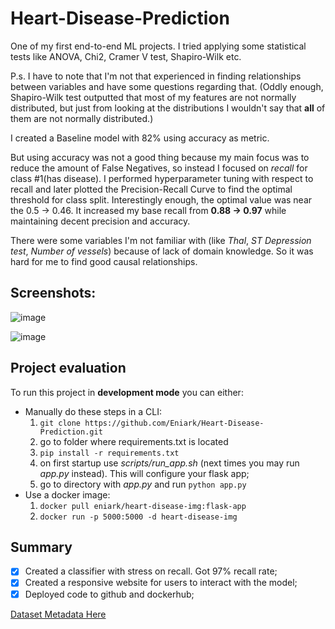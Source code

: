 # Heart-Disease-Prediction

One of my first end-to-end ML projects. I tried applying some statistical tests like ANOVA, Chi2, Cramer V test, Shapiro-Wilk etc.

P.s. I have to note that I'm not that experienced in finding relationships between variables and have some questions regarding that. (Oddly enough, Shapiro-Wilk test outputted that most of my features are not normally distributed, but just from looking at the distributions I wouldn't say that __all__ of them are not normally distributed.)

I created a Baseline model with 82% using accuracy as metric.

But using accuracy was not a good thing because my main focus was to reduce the amount of False Negatives, so instead I focused on _recall_ for class #1(has disease). I performed hyperparameter tuning with respect to recall and later plotted the Precision-Recall Curve to find the optimal threshold for class split. Interestingly enough, the optimal value was near the 0.5 -> 0.46. It increased my base recall from __0.88 -> 0.97__ while maintaining decent precision and accuracy.  

There were some variables I'm not familiar with (like _Thal_, _ST Depression test_, _Number of vessels_) because of lack of domain knowledge. So it was hard for me to find good causal relationships.

## Screenshots:
![image](https://user-images.githubusercontent.com/62321153/209288643-3bccf25d-ef61-4e1f-bc03-ca103fec924b.png)

![image](https://user-images.githubusercontent.com/62321153/209288681-1b19e441-6107-4b75-bc04-d4c32ffefc6e.png)

## Project evaluation

To run this project in __development mode__ you can either:
* Manually do these steps in a CLI:
  1. `git clone https://github.com/Eniark/Heart-Disease-Prediction.git`
  2. go to folder where requirements.txt is located
  3. `pip install -r requirements.txt`
  4. on first startup use _scripts/run_app.sh_ (next times you may run _app.py_ instead). This will configure your flask app; 
  4. go to directory with _app.py_ and run `python app.py`
* Use a docker image:
  1. `docker pull eniark/heart-disease-img:flask-app`
  2. `docker run -p 5000:5000 -d heart-disease-img`

## Summary
- [x] Created a classifier with stress on recall. Got 97% recall rate;
- [x] Created a responsive website for users to interact with the model;
- [x] Deployed code to github and dockerhub;

[Dataset Metadata Here](https://archive.ics.uci.edu/ml/datasets/heart+disease)
